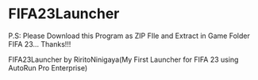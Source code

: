 # FIFA23Launcher

P.S: Please Download this Program as ZIP FIle and Extract in Game Folder FIFA 23... Thanks!!!

FIFA23Launcher by RiritoNinigaya(My First Launcher for FIFA 23 using AutoRun Pro Enterprise)
